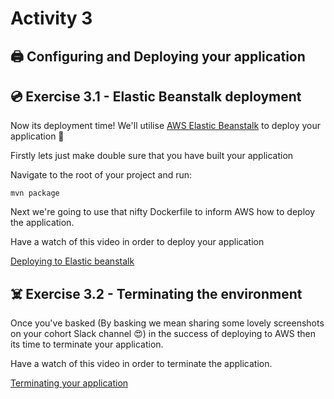 # Activity 3

## 🖨 Configuring and Deploying your application

## 💿 Exercise 3.1 - Elastic Beanstalk deployment

Now its deployment time! We'll utilise [AWS Elastic Beanstalk](https://aws.amazon.com/elasticbeanstalk/) to deploy your application 🙌

Firstly lets just make double sure that you have built your application

Navigate to the root of your project and run:

```
mvn package
```

Next we're going to use that nifty Dockerfile to inform AWS how to deploy the application.

Have a watch of this video in order to deploy your application

[Deploying to Elastic beanstalk](./deploying_to_aws_elastic_beanstalk.mp4)

## ☠️ Exercise 3.2 - Terminating the environment

Once you've basked (By basking we mean sharing some lovely screenshots on your cohort Slack channel 😍) in the success of deploying to AWS then its time to terminate your application.

Have a watch of this video in order to terminate the application.

[Terminating your application](./terminating_elastic_beanstalk.mp4)




